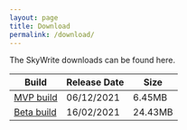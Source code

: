 ```yaml
---
layout: page
title: Download
permalink: /download/
---
```


  The SkyWrite downloads can be found here.

Build  | Release Date | Size
------ | ------------ | ----
[MVP build](https://drive.google.com/file/d/1Z8QJEydgr-az0m4zaE3QkCARBfDqZdD2/view?usp=sharing)  | 06/12/2021 | 6.45MB
[Beta build](https://drive.google.com/file/d/1wfF1QD3gldJj4O1vpTk08kkTXefJNUg2/view?usp=sharing)  | 16/02/2021 | 24.43MB
